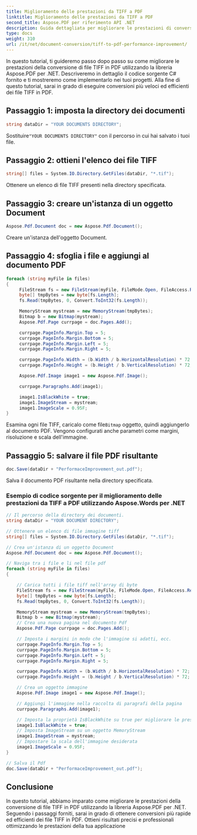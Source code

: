 ```yaml
---
title: Miglioramento delle prestazioni da TIFF a PDF
linktitle: Miglioramento delle prestazioni da TIFF a PDF
second_title: Aspose.PDF per riferimento API .NET
description: Guida dettagliata per migliorare le prestazioni di conversione da TIFF a PDF con Aspose.PDF per .NET.
type: docs
weight: 310
url: /it/net/document-conversion/tiff-to-pdf-performance-improvement/
---
```


In questo tutorial, ti guideremo passo dopo passo su come migliorare le prestazioni della conversione di file TIFF in PDF utilizzando la libreria Aspose.PDF per .NET. Descriveremo in dettaglio il codice sorgente C# fornito e ti mostreremo come implementarlo nei tuoi progetti. Alla fine di questo tutorial, sarai in grado di eseguire conversioni più veloci ed efficienti dei file TIFF in PDF.

## Passaggio 1: imposta la directory dei documenti
```csharp
string dataDir = "YOUR DOCUMENTS DIRECTORY";
```
 Sostituire`"YOUR DOCUMENTS DIRECTORY"` con il percorso in cui hai salvato i tuoi file.

## Passaggio 2: ottieni l'elenco dei file TIFF
```csharp
string[] files = System.IO.Directory.GetFiles(dataDir, "*.tif");
```
Ottenere un elenco di file TIFF presenti nella directory specificata.

## Passaggio 3: creare un'istanza di un oggetto Document
```csharp
Aspose.Pdf.Document doc = new Aspose.Pdf.Document();
```
Creare un'istanza dell'oggetto Document.

## Passaggio 4: sfoglia i file e aggiungi al documento PDF
```csharp
foreach (string myFile in files)
{
     FileStream fs = new FileStream(myFile, FileMode.Open, FileAccess.Read);
     byte[] tmpBytes = new byte[fs.Length];
     fs.Read(tmpBytes, 0, Convert.ToInt32(fs.Length));

     MemoryStream mystream = new MemoryStream(tmpBytes);
     Bitmap b = new Bitmap(mystream);
     Aspose.Pdf.Page currpage = doc.Pages.Add();

     currpage.PageInfo.Margin.Top = 5;
     currpage.PageInfo.Margin.Bottom = 5;
     currpage.PageInfo.Margin.Left = 5;
     currpage.PageInfo.Margin.Right = 5;

     currpage.PageInfo.Width = (b.Width / b.HorizontalResolution) * 72;
     currpage.PageInfo.Height = (b.Height / b.VerticalResolution) * 72;

     Aspose.Pdf.Image image1 = new Aspose.Pdf.Image();

     currpage.Paragraphs.Add(image1);

     image1.IsBlackWhite = true;
     image1.ImageStream = mystream;
     image1.ImageScale = 0.95F;
}
```
 Esamina ogni file TIFF, caricalo come file`Bitmap` oggetto, quindi aggiungerlo al documento PDF. Vengono configurati anche parametri come margini, risoluzione e scala dell'immagine.

## Passaggio 5: salvare il file PDF risultante
```csharp
doc.Save(dataDir + "PerformaceImprovement_out.pdf");
```
Salva il documento PDF risultante nella directory specificata.

### Esempio di codice sorgente per il miglioramento delle prestazioni da TIFF a PDF utilizzando Aspose.Words per .NET

```csharp
// Il percorso della directory dei documenti.
string dataDir = "YOUR DOCUMENT DIRECTORY";

// Ottenere un elenco di file immagine tiff
string[] files = System.IO.Directory.GetFiles(dataDir, "*.tif");

// Crea un'istanza di un oggetto Document
Aspose.Pdf.Document doc = new Aspose.Pdf.Document();

// Naviga tra i file e li nel file pdf
foreach (string myFile in files)
{

	// Carica tutti i file tiff nell'array di byte
	FileStream fs = new FileStream(myFile, FileMode.Open, FileAccess.Read);
	byte[] tmpBytes = new byte[fs.Length];
	fs.Read(tmpBytes, 0, Convert.ToInt32(fs.Length));

	MemoryStream mystream = new MemoryStream(tmpBytes);
	Bitmap b = new Bitmap(mystream);
	// Crea una nuova pagina nel documento Pdf
	Aspose.Pdf.Page currpage = doc.Pages.Add();

	// Imposta i margini in modo che l'immagine si adatti, ecc.
	currpage.PageInfo.Margin.Top = 5;
	currpage.PageInfo.Margin.Bottom = 5;
	currpage.PageInfo.Margin.Left = 5;
	currpage.PageInfo.Margin.Right = 5;

	currpage.PageInfo.Width = (b.Width / b.HorizontalResolution) * 72;
	currpage.PageInfo.Height = (b.Height / b.VerticalResolution) * 72;

	// Crea un oggetto immagine
	Aspose.Pdf.Image image1 = new Aspose.Pdf.Image();

	// Aggiungi l'immagine nella raccolta di paragrafi della pagina
	currpage.Paragraphs.Add(image1);

	// Imposta la proprietà IsBlackWhite su true per migliorare le prestazioni
	image1.IsBlackWhite = true;
	// Imposta ImageStream su un oggetto MemoryStream
	image1.ImageStream = mystream;
	// Impostare la scala dell'immagine desiderata
	image1.ImageScale = 0.95F;
}

// Salva il Pdf
doc.Save(dataDir + "PerformaceImprovement_out.pdf");
```

## Conclusione
In questo tutorial, abbiamo imparato come migliorare le prestazioni della conversione di file TIFF in PDF utilizzando la libreria Aspose.PDF per .NET. Seguendo i passaggi forniti, sarai in grado di ottenere conversioni più rapide ed efficienti dei file TIFF in PDF. Ottieni risultati precisi e professionali ottimizzando le prestazioni della tua applicazione